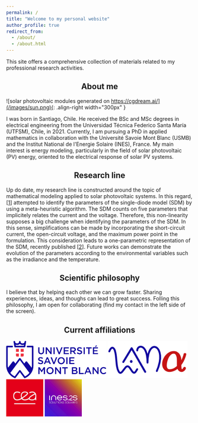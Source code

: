 ```yaml
---
permalink: /
title: "Welcome to my personal website"
author_profile: true
redirect_from: 
  - /about/
  - /about.html
---
```

This site offers a comprehensive collection of materials related to my professional research activities. 

<h2><center> 
  About me
</center></h2>

![solar photovoltaic modules generated on https://cgdream.ai/](/images/sun.png){: .align-right width="300px" }

I was born in Santiago, Chile. He received the BSc and MSc degrees in electrical engineering from the Universidad Técnica Federico Santa María (UTFSM), Chile, in 2021. Currently, I am pursuing a PhD in applied mathematics in collaboration with the Université Savoie Mont Blanc (USMB) and the Institut National de l'Energie Solaire (INES), France. My main interest is energy modeling, particularly in the field of solar photovoltaic (PV) energy, oriented to the electrical response of solar PV systems.

<h2><center> 
  Research line
</center></h2>


Up do date, my research line is constructed around the topic of mathematical modeling applied to solar photovoltaic systems.
In this regard, [<a href="https://doi.org/10.3390/en14133925">1</a>] attempted to identify the parameters of the single-diode model (SDM) by using a meta-heuristic algorithm. 
The SDM counts on five parameters that implicitely relates the current and the voltage.
Therefore, this non-linearity supposes a big challenge when identifying the parameters of the SDM.
In this sense, simplifications can be made by incorporating the short-circuit current, the open-circuit voltage, and the maximum power point in the formulation.
This consideration leads to a one-parametric representation of the SDM, recently published [<a href="https://doi.org/10.1016/j.solener.2024.112718">2</a>].
Future works can demonstrate the evolution of the parameters according to the environmental variables such as the irradiance and the temperature.

<h2><center> 
  Scientific philosophy
</center></h2>

I believe that by helping each other we can grow faster. 
Sharing experiences, ideas, and thoughs can lead to great success.
Folling this philosophy, I am open for collaborating (find my contact in the left side of the screen).

<h2><center> 
  Current affiliations
</center></h2>

<head>
  <style>
    .custom_responsive {
      width: auto;
      height: 100%;
      max-height: 100px;
    }
  </style>
</head>

<!-- ![USMB logo](/images/usmb.svg){: .height="100px" }
![LAMA logo](/images/lama.png){: .height="100px" }


![CEA logo](/images/cea.jpg){: .height="100px" }
![INES logo](/images/logo-ines2s-150dpi.350x0.webp){: .height="100px" } -->

<!-- <center> -->
<img src="/images/usmb.svg" alt="USMB logo" class="custom_responsive"  />
<img src="/images/lama.png" alt="LAMA logo" class="custom_responsive" /> 
 
<!-- </br> -->

<img src="/images/cea.jpg" alt="CEA logo" class="custom_responsive" />
<img src="/images/logo-ines2s-150dpi.350x0.webp" alt="INES logo" class="custom_responsive" />
<!-- </center> -->






